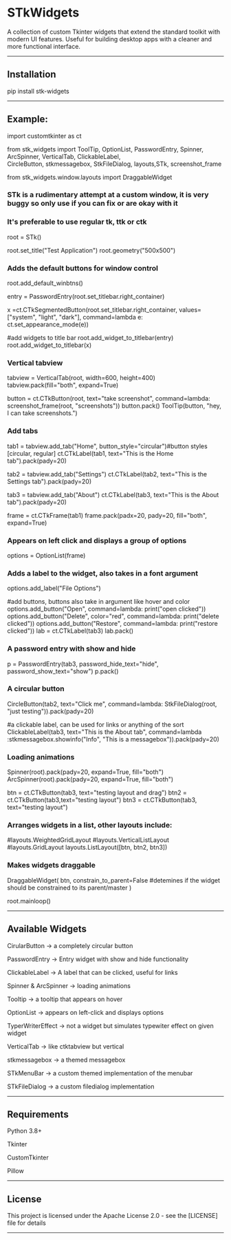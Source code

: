 # STkWidgets

A collection of custom Tkinter widgets that extend the standard toolkit with modern UI features.
Useful for building desktop apps with a cleaner and more functional interface.


---

## Installation

pip install stk-widgets



---

## Example:

import customtkinter as ct

from stk_widgets import ToolTip, OptionList, PasswordEntry, Spinner, ArcSpinner, VerticalTab, ClickableLabel, \
    CircleButton,  stkmessagebox, StkFileDialog, layouts,STk, screenshot_frame

from stk_widgets.window.layouts import DraggableWidget



### STk is a rudimentary attempt at a custom window, it is very buggy so only use if you can fix or are okay with it
### It's preferable to use regular tk, ttk or ctk
root = STk()

root.set_title("Test Application")
root.geometry("500x500")

### Adds the default buttons for window control
root.add_default_winbtns()

entry = PasswordEntry(root.set_titlebar.right_container)

x =ct.CTkSegmentedButton(root.set_titlebar.right_container, values=["system", "light", "dark"], command=lambda e:   ct.set_appearance_mode(e))

#add widgets to title bar
root.add_widget_to_titlebar(entry)
root.add_widget_to_titlebar(x)

### Vertical tabview
tabview = VerticalTab(root, width=600, height=400)
tabview.pack(fill="both", expand=True)

button = ct.CTkButton(root, text="take screenshot",
                      command=lambda: screenshot_frame(root, "screenshots"))
button.pack()
ToolTip(button, "hey, I can take screenshots.")

### Add tabs
tab1 = tabview.add_tab("Home", button_style="circular")#button styles [circular, regular]
ct.CTkLabel(tab1, text="This is the Home tab").pack(pady=20)

tab2 = tabview.add_tab("Settings")
ct.CTkLabel(tab2, text="This is the Settings tab").pack(pady=20)

tab3 = tabview.add_tab("About")
ct.CTkLabel(tab3, text="This is the About tab").pack(pady=20)



frame = ct.CTkFrame(tab1)
frame.pack(padx=20, pady=20, fill="both", expand=True)

### Appears on left click and displays a group of options
options = OptionList(frame)
### Adds a label to the widget, also takes in a font argument
options.add_label("File Options")

#add buttons, buttons also take in argument like hover and color
options.add_button("Open", command=lambda: print("open clicked"))
options.add_button("Delete", color="red", command=lambda: print("delete clicked"))
options.add_button("Restore", command=lambda: print("restore clicked"))
lab = ct.CTkLabel(tab3)
lab.pack()

### A password entry with show and hide
p = PasswordEntry(tab3, password_hide_text="hide", password_show_text="show")
p.pack()

### A circular button
CircleButton(tab2, text="Click me", command=lambda: StkFileDialog(root, "just testing")).pack(pady=20)

#a clickable label, can be used for links or anything of the sort
ClickableLabel(tab3, text="This is the About tab",
               command=lambda :stkmessagebox.showinfo("Info", "This is a messagebox")).pack(pady=20)

### Loading animations
Spinner(root).pack(pady=20, expand=True, fill="both")
ArcSpinner(root).pack(pady=20, expand=True, fill="both")

btn = ct.CTkButton(tab3, text="testing layout and drag")
btn2 = ct.CTkButton(tab3,text="testing layout")
btn3 = ct.CTkButton(tab3, text="testing layout")

### Arranges widgets in a list, other layouts include:
#layouts.WeightedGridLayout
#layouts.VerticalListLayout
#layouts.GridLayout
layouts.ListLayout([btn, btn2, btn3])

### Makes widgets draggable
DraggableWidget(
    btn,
    constrain_to_parent=False #detemines if the widget should be constrained to its parent/master
)



root.mainloop()


---

## Available Widgets

CirularButton → a completely circular button

PasswordEntry → Entry widget with show and hide functionality

ClickableLabel → A label that can be clicked, useful for links

Spinner & ArcSpinner → loading animations

Tooltip → a tooltip that appears on hover

OptionList → appears on left-click and displays options

TyperWriterEffect → not a widget but simulates typewiter effect on given widget

VerticalTab → like ctktabview but vertical

stkmessagebox → a themed messagebox

STkMenuBar → a custom themed implementation of the menubar

STkFileDialog → a custom filedialog implementation

---

## Requirements

Python 3.8+

Tkinter

CustomTkinter

Pillow

---

## License

This project is licensed under the Apache License 2.0 - see the [LICENSE] file for details


---
